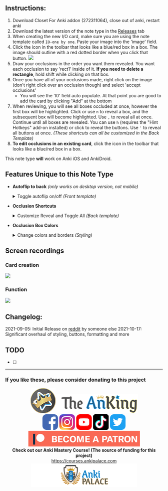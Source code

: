 ## Instructions:
1. Download Closet For Anki addon (272311064), close out of anki, restart anki
2. Download the latest version of the note type in the [Releases](https://github.com/AnKingMed/AnKing-Note-Types/releases) tab
3. When creating the new I/O card, make sure you are using the note template called `IO-one by one`. Paste your image into the 'image' field.
4. Click the icon in the toolbar that looks like a blue/red box in a box. The image should outline with a red dotted border when you click that button.
   <img src="/screenshots/Closet button.png" style="width:400px;">
5. Draw your occlusions in the order you want them revealed. You want each occlusion to say 'rect1' inside of it. **If you need to delete a rectangle**, hold shift while clicking on that box.
6. Once you have all of your occlusions made, right click on the image (don't right click over an occlusion though) and select 'accept occlusions'
   - You will see the 'I0' field auto populate. At that point you are good to add the card by clicking "Add" at the bottom
7. When reviewing, you will see all boxes occluded at once, however the first box will be highlighted. Click or use `n` to reveal a box, and the subsequent box will become highlighted. Use `,` to reveal all at once. Continue until all boxes are revealed. You can use `h` (requires the "Hint Hotkeys" add-on installed) or click to reveal the buttons. Use `'` to reveal all buttons at once. _(These shortcuts can all be customized in the Back Template)_
8. **To edit occlusions in an existing card**, click the icon in the toolbar that looks like a blue/red box in a box.

This note type **will** work on Anki iOS and AnkiDroid.

## Features Unique to this Note Type
- <b>Autoflip to back</b> _(only works on desktop version, not mobile)_
  <details><summary>Toggle autoflip on/off <i>(Front template)</i></summary>
    <p>

    ```
    // ############## USER CONFIGURATION START ##############
    var autoflip = true // auto flip to back. Does not work for AnkiMobile.
    // ############## USER CONFIGURATION END ##############
    ```
    </p>
  </details>

- <b>Occlusion Shortcuts</b>
  <details><summary>Customize Reveal and Toggle All <i>(Back template)</i></summary>
    <p>

    ```
    // ##############  OCCLUSION SHORTCUTS  ##############
    var RevealIncremental = "N";
    var ToggleAllOcclusions = ",";
    ```
    </p>
  </details>

- <b>Occlusion Box Colors</b>
  <details><summary>Change colors and borders <i>(Styling)</i></summary>
    <p>

    ```
    /* OCCLUSION RECTANGLE COLORS */
    --rect-bg: moccasin;
    --rect-border: olive;
    --active-rect-bg: salmon;
    --active-rect-border: yellow;
    ```
    </p>
  </details>

## Screen recordings
### Card creation
<img src="/screenshots/Creating IO one by one.gif" style="width:600px;">

### Function
<img src="/screenshots/IO one by one.gif" style="width:600px;">

## Changelog:
2021-09-05: Initial Release on <a href="https://www.reddit.com/r/Anki/comments/pia8e5/how_to_incrementally_reveal_an_image_occlusion/?utm_source=share&utm_medium=ios_app&utm_name=iossmf">reddit</a> by someone else
2021-10-17: Significant overhaul of styling, buttons, formatting and more

## TODO
- [ ] 

***

### If you like these, please consider donating to this project

<p align="center">
<a href="https://www.ankingmed.com" rel="nofollow"><img src="https://raw.githubusercontent.com/AnKingMed/My-images/master/AnKing/AnKingSmall.png?raw=true"></a><a href="https://www.ankingmed.com" rel="nofollow"><img src="https://raw.githubusercontent.com/AnKingMed/My-images/master/AnKing/TheAnKing.png?raw=true"></a>
  <br>
  <a href="https://www.facebook.com/ankingmed" rel="nofollow"><img src="https://raw.githubusercontent.com/AnKingMed/My-images/master/Social/FB.png?raw=true"></a>     <a href="https://www.instagram.com/ankingmed" rel="nofollow"><img src="https://raw.githubusercontent.com/AnKingMed/My-images/master/Social/Instagram.png?raw=true"></a>     <a href="https://www.youtube.com/theanking" rel="nofollow"><img src="https://raw.githubusercontent.com/AnKingMed/My-images/master/Social/YT.png?raw=true"></a>     <a href="https://www.tiktok.com/@ankingmed" rel="nofollow"><img src="https://raw.githubusercontent.com/AnKingMed/My-images/master/Social/TikTok.png?raw=true"></a>     <a href="https://www.twitter.com/ankingmed" rel="nofollow"><img src="https://raw.githubusercontent.com/AnKingMed/My-images/master/Social/Twitter.png?raw=true"></a>
  <br>
<a href="https://www.ankipalace.com/membership" rel="nofollow"><img src="https://raw.githubusercontent.com/AnKingMed/My-images/master/AnKing/Patreon.jpg?raw=true"></a>
<br>
<b>Check out our Anki Mastery Course! (The source of funding for this project)</b><br>
          <a href="https://courses.ankipalace.com/?utm_source=anking_bg_add-on&amp;utm_medium=anki_add-on_page&amp;utm_campaign=mastery_course" rel="nofollow">https://courses.ankipalace.com</a>
<a href="https://courses.ankipalace.com/?utm_source=anking_bg_add-on&amp;utm_medium=anki_add-on_page&amp;utm_campaign=mastery_course" rel="nofollow">
  <br>
  <img src="https://raw.githubusercontent.com/AnKingMed/My-images/master/AnKing/AnkiPalace.png?raw=true"></a></p>
